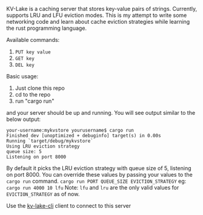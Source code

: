 KV-Lake is a caching server that stores key-value pairs of strings. Currently, supports LRU and LFU eviction modes.
This is my attempt to write some networking code and learn about cache eviction strategies while learning the rust programming language.

Available commands:
1. `PUT key value`
2. `GET key`
3. `DEL key`

Basic usage:
1. Just clone this repo
2. cd to the repo
3. run "cargo run"

and your server should be up and running. You will see output similar to the below output:
```
your-username:mykvstore yourusername$ cargo run
Finished dev [unoptimized + debuginfo] target(s) in 0.00s
Running `target/debug/mykvstore`
Using LRU eviction strategy
queue size: 5
Listening on port 8000
```
By default it picks the LRU eviction strategy with queue size of 5, listening on port 8000. You can override these values by passing your values to the `cargo run` command.
`cargo run PORT QUEUE_SIZE EVICTION_STRATEGY`
eg: `cargo run 4000 10 lfu`
Note: `lfu` and `lru` are the only valid values for `EVICTION_STRATEGY` as of now.

Use the  [kv-lake-cli](https://github.com/blackblood/kv-lake-cli) client to connect to this server
